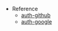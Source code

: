 - Reference
  - [auth-github](https://supabase.com/docs/guides/auth/auth-github)
  - [auth-google](https://supabase.com/docs/guides/auth/auth-google)
